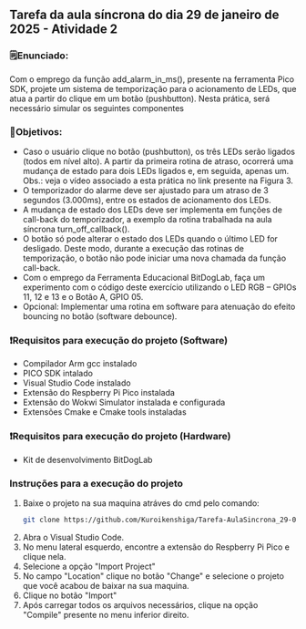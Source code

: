 ## Tarefa da aula síncrona do dia 29 de janeiro de 2025 - Atividade 2

### 🗒️Enunciado:
Com o emprego da função add_alarm_in_ms(), presente na ferramenta Pico SDK, projete um sistema de temporização para o acionamento de LEDs, que atua a partir do clique em um botão (pushbutton). Nesta prática, será necessário simular os seguintes componentes

### 📝Objetivos:
- Caso o usuário clique no botão (pushbutton), os três LEDs serão ligados (todos em nível alto). A partir da primeira rotina de atraso, ocorrerá uma mudança de estado para dois LEDs ligados e, em seguida, apenas um. Obs.: veja o vídeo associado a esta prática no link presente na Figura 3.
- O temporizador do alarme deve ser ajustado para um atraso de 3 segundos (3.000ms), entre os estados de acionamento dos LEDs.
- A mudança de estado dos LEDs deve ser implementa em funções de call-back do temporizador, a exemplo da rotina trabalhada na aula síncrona turn_off_callback().
- O botão só pode alterar o estado dos LEDs quando o último LED for desligado. Deste modo, durante a execução das rotinas de temporização, o botão não pode iniciar uma nova chamada da função call-back.
- Com o emprego da Ferramenta Educacional BitDogLab, faça um experimento com o código deste exercício utilizando o LED RGB – GPIOs 11, 12 e 13 e o Botão A, GPIO 05.
- Opcional: Implementar uma rotina em software para atenuação
do efeito bouncing no botão (software debounce).


### ❗Requisitos para execução do projeto (Software)
- Compilador Arm gcc instalado
- PICO SDK intalado
- Visual Studio Code instalado
- Extensão do Respberry Pi Pico instalada
- Extensão do Wokwi Simulator instalada e configurada
- Extensões Cmake e Cmake tools instaladas 

### ❗Requisitos para execução do projeto (Hardware)
- Kit de desenvolvimento BitDogLab

### Instruções para a execução do projeto

1. Baixe o projeto na sua maquina atráves do cmd pelo comando: 
    ```bash 
    git clone https://github.com/Kuroikenshiga/Tarefa-AulaSincrona_29-01_A2.git
2. Abra o Visual Studio Code.
3. No menu lateral esquerdo, encontre a extensão do Respberry Pi Pico e clique nela.
4. Selecione a opção "Import Project"
5. No campo "Location" clique no botão "Change" e selecione o projeto que você acabou de baixar na sua maquina.
6. Clique no botão "Import"
7. Após carregar todos os arquivos necessários, clique na opção "Compile" presente no menu inferior direito.


